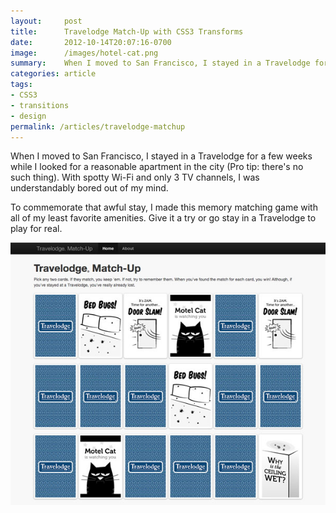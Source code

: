 ```yaml
---
layout:     post
title:      Travelodge Match-Up with CSS3 Transforms
date:       2012-10-14T20:07:16-0700
image:      /images/hotel-cat.png
summary:    When I moved to San Francisco, I stayed in a Travelodge for a few weeks while I looked for a reasonable apartment in the city. To commemorate that awful stay, I made a memory matching game using CSS3 transforms and transitions.
categories: article
tags:
- CSS3
- transitions
- design
permalink: /articles/travelodge-matchup
---
```


<p>When I moved to San Francisco, I stayed in a Travelodge for a few weeks while I looked for a reasonable apartment in the city (Pro tip: there&#39;s no such thing). With spotty Wi-Fi and only 3 TV channels, I was understandably bored out of my mind.</p>
<p>To commemorate that awful stay, I made this memory matching game with all of my least favorite amenities. Give it a try or go stay in a Travelodge to play for real.</p>
<p><a title="Play Now" href="http://phillippuleo.com/matchup" target="_blank"><img alt="Travelodge Match-Up" class="responsive-img" src="/images/travelodge-matchup.jpg" /></a></p>
